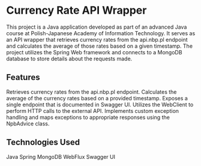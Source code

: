 # Currency Rate API Wrapper

This project is a Java application developed as part of an advanced Java course at Polish-Japanese Academy of Information Technology. It serves as an API wrapper that retrieves currency rates from the api.nbp.pl endpoint and calculates the average of those rates based on a given timestamp. The project utilizes the Spring Web framework and connects to a MongoDB database to store details about the requests made.

## Features

Retrieves currency rates from the api.nbp.pl endpoint.
Calculates the average of the currency rates based on a provided timestamp.
Exposes a single endpoint that is documented in Swagger UI.
Utilizes the WebClient to perform HTTP calls to the external API.
Implements custom exception handling and maps exceptions to appropriate responses using the NpbAdvice class.

## Technologies Used

Java
Spring
MongoDB
WebFlux
Swagger UI
